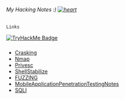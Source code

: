 ###### My Hacking Notes :) [![heart](https://github.githubassets.com/images/icons/emoji/unicode/2764.png)](https://www.youtube.com/@SplitUnknown) 

```
Links
```

[![TryHackMe Badge](https://tryhackme-badges.s3.amazonaws.com/SplitUnknown.png)](https://tryhackme.com/p/SplitUnknown)

###

- [Crasking](./Crasking.md)
- [Nmap](Nmap/Nmap.md)
- [Privesc](Privesc/Privesc.md)
- [ShellStabilize](./ShellStabilize.md)
- [FUZZING](./FUZZING.md)
- [MobileApplicationPenetrationTestingNotes](./MobileApplicationPenetrationTestingNotes/README.md)
- [SQLI](SQL_Injection/SQLI.md)
